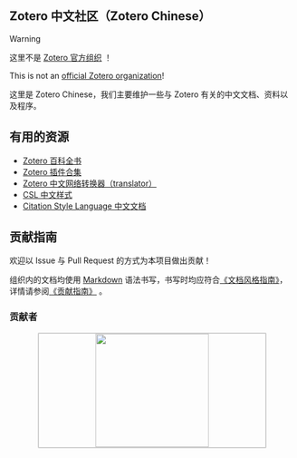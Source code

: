 ## Zotero 中文社区（Zotero Chinese）

> [!warning]
>
> 这里不是 [Zotero 官方组织](https://github.com/zotero) ！
> 
> This is not an [official Zotero organization](https://github.com/zotero)!

这里是 Zotero Chinese，我们主要维护一些与 Zotero 有关的中文文档、资料以及程序。

## 有用的资源

- [Zotero 百科全书](https://zotero-chinese.com)
- [Zotero 插件合集](https://plugins.zotero-chinese.com)
- [Zotero 中文网络转换器（translator）](https://github.com/l0o0/translators_CN)
- [CSL 中文样式](https://github.com/redleafnew/Chinese-STD-GB-T-7714-related-csl/)
- [Citation Style Language 中文文档](https://zotero-chinese.com/csl-dev-guide/)

## 贡献指南

欢迎以 Issue 与 Pull Request 的方式为本项目做出贡献！

组织内的文档均使用 [Markdown](https://theme-hope.vuejs.press/zh/cookbook/markdown/) 语法书写，书写时均应符合[《文档风格指南》](https://zotero-chinese.com/contributing/markdown.html)，详情请参阅[《贡献指南》](https://zotero-chinese.com/contributing/contributing.html) 。

### 贡献者

<div align="center" style="height:200px">
  <div style="border: 2px solid #cecece;border-radius: 2px 2px;height:200px; width:400px;">
    <img src="https://api.vaunt.dev/v1/github/entities/zotero-chinese/contributors?limit=50&format=svg&private=true" height="200"/>
  </div>
</div>
